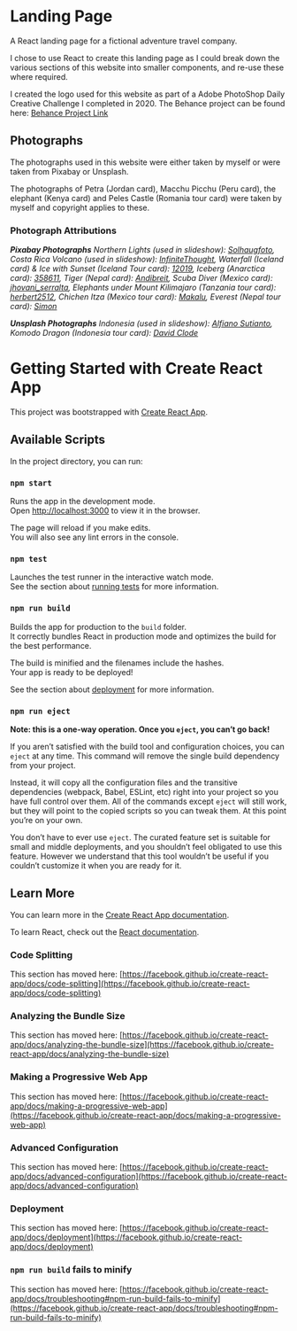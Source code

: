 # Landing Page

A React landing page for a fictional adventure travel company. 

I chose to use React to create this landing page as I could break down the various sections of this website into smaller components, and re-use these where required. 

I created the logo used for this website as part of a Adobe PhotoShop Daily Creative Challenge I completed in 2020. The Behance project can be found here: [Behance Project Link](https://www.behance.net/gallery/99486457/Photoshop-DCC-22nd-June-to-26th-June-2020)

## Photographs

The photographs used in this website were either taken by myself or were taken from Pixabay or Unsplash.


The photographs of Petra (Jordan card), Macchu Picchu (Peru card), the elephant (Kenya card) and Peles Castle (Romania tour card) were taken by myself and copyright applies to these.

### Photograph Attributions

*__Pixabay Photographs__ Northern Lights (used in slideshow): [Solhaugfoto](https://pixabay.com/users/solhaugfoto-6304357/), Costa Rica Volcano (used in slideshow): [InfiniteThought](https://pixabay.com/users/infinitethought-5496829/), Waterfall (Iceland card) & Ice with Sunset (Iceland Tour card): [12019](https://pixabay.com/users/12019-12019/), Iceberg (Anarctica card): [358611](https://pixabay.com/users/358611-358611/), Tiger (Nepal card): [Andibreit](https://pixabay.com/users/andibreit-2748383/), Scuba Diver (Mexico card): [jhovani_serralta](https://pixabay.com/users/jhovani_serralta-179436/), Elephants under Mount Kilimajaro (Tanzania tour card): [herbert2512](https://pixabay.com/users/herbert2512-2929941/), Chichen Itza (Mexico tour card): [Makalu](https://pixabay.com/users/makalu-680451/), Everest (Nepal tour card): [Simon](https://pixabay.com/users/simon-3/)*

*__Unsplash Photographs__ Indonesia (used in slideshow): [Alfiano Sutianto](https://unsplash.com/@alfianostn), Komodo Dragon (Indonesia tour card): [David Clode](https://unsplash.com/@davidclode)*


# Getting Started with Create React App

This project was bootstrapped with [Create React App](https://github.com/facebook/create-react-app).

## Available Scripts

In the project directory, you can run:

### `npm start`

Runs the app in the development mode.\
Open [http://localhost:3000](http://localhost:3000) to view it in the browser.

The page will reload if you make edits.\
You will also see any lint errors in the console.

### `npm test`

Launches the test runner in the interactive watch mode.\
See the section about [running tests](https://facebook.github.io/create-react-app/docs/running-tests) for more information.

### `npm run build`

Builds the app for production to the `build` folder.\
It correctly bundles React in production mode and optimizes the build for the best performance.

The build is minified and the filenames include the hashes.\
Your app is ready to be deployed!

See the section about [deployment](https://facebook.github.io/create-react-app/docs/deployment) for more information.

### `npm run eject`

**Note: this is a one-way operation. Once you `eject`, you can’t go back!**

If you aren’t satisfied with the build tool and configuration choices, you can `eject` at any time. This command will remove the single build dependency from your project.

Instead, it will copy all the configuration files and the transitive dependencies (webpack, Babel, ESLint, etc) right into your project so you have full control over them. All of the commands except `eject` will still work, but they will point to the copied scripts so you can tweak them. At this point you’re on your own.

You don’t have to ever use `eject`. The curated feature set is suitable for small and middle deployments, and you shouldn’t feel obligated to use this feature. However we understand that this tool wouldn’t be useful if you couldn’t customize it when you are ready for it.

## Learn More

You can learn more in the [Create React App documentation](https://facebook.github.io/create-react-app/docs/getting-started).

To learn React, check out the [React documentation](https://reactjs.org/).

### Code Splitting

This section has moved here: [https://facebook.github.io/create-react-app/docs/code-splitting](https://facebook.github.io/create-react-app/docs/code-splitting)

### Analyzing the Bundle Size

This section has moved here: [https://facebook.github.io/create-react-app/docs/analyzing-the-bundle-size](https://facebook.github.io/create-react-app/docs/analyzing-the-bundle-size)

### Making a Progressive Web App

This section has moved here: [https://facebook.github.io/create-react-app/docs/making-a-progressive-web-app](https://facebook.github.io/create-react-app/docs/making-a-progressive-web-app)

### Advanced Configuration

This section has moved here: [https://facebook.github.io/create-react-app/docs/advanced-configuration](https://facebook.github.io/create-react-app/docs/advanced-configuration)

### Deployment

This section has moved here: [https://facebook.github.io/create-react-app/docs/deployment](https://facebook.github.io/create-react-app/docs/deployment)

### `npm run build` fails to minify

This section has moved here: [https://facebook.github.io/create-react-app/docs/troubleshooting#npm-run-build-fails-to-minify](https://facebook.github.io/create-react-app/docs/troubleshooting#npm-run-build-fails-to-minify)
